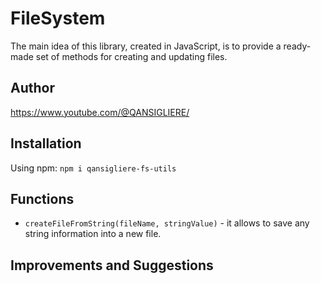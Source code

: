 # FileSystem

The main idea of ​​this library, created in JavaScript, is to provide a ready-made set of methods for creating and
updating files.

## Author

https://www.youtube.com/@QANSIGLIERE/

## Installation

Using npm: `npm i qansigliere-fs-utils`

## Functions

-   `createFileFromString(fileName, stringValue)` - it allows to save any string information into a new file.

## Improvements and Suggestions
